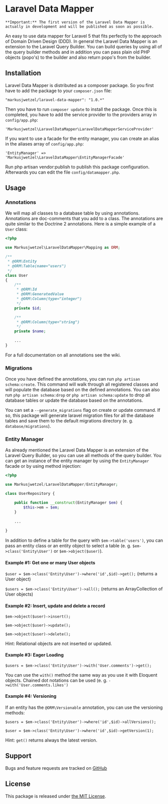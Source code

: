 # Laravel Data Mapper

`**Important:** The first version of the Laravel Data Mapper is actually in development and will be published as soon as possible.`

An easy to use data mapper for Laravel 5 that fits perfectly to the approach of Domain Driven Design (DDD). In general the Laravel Data Mapper is an extension to the Laravel Query Builder. You can build queries by using all of the query builder methods and in addition you can pass plain old PHP objects (popo's) to the builder and also return popo's from the builder.

## Installation

Laravel Data Mapper is distributed as a composer package. So you first have to add the package to your `composer.json` file:

```
"markusjwetzel/laravel-data-mapper": "1.0.*"
```

Then you have to run `composer update` to install the package. Once this is completed, you have to add the service provider to the providers array in `config/app.php`:

```
'Markusjwetzel\LaravelDataMapper\LaravelDataMapperServiceProvider'
```

If you want to use a facade for the entity manager, you can create an alias in the aliases array of `config/app.php`:

```
'EntityManager' => 'Markusjwetzel\LaravelDataMapper\EntityManagerFacade'
```

Run php artisan vendor:publish to publish this package configuration. Afterwards you can edit the file `config/datamapper.php`.

## Usage

### Annotations

We will map all classes to a database table by using annotations. Annotations are doc-comments that you add to a class. The annotations are quite similar to the Doctrine 2 annotations. Here is a simple example of a `User` class:

```php
<?php

use Markusjwetzel\LaravelDataMapper\Mapping as ORM;

/**
 * @ORM\Entity
 * @ORM\Table(name="users")
 */
class User
{
    /**
     * @ORM\Id
     * @ORM\GeneratedValue
     * @ORM\Column(type="integer")
     */
    private $id;

    /**
     * @ORM\Column(type="string")
     */
    private $name;
    
    ...
}
```

For a full documentation on all annotations see the wiki.

### Migrations

Once you have defined the annotations, you can run `php artisan schema:create`. This command will walk through all registered classes and will populate the database based on the defined annotations. You can also run `php artisan schema:drop` or `php artisan schema:update` to drop all database tables or update the database based on the annotations.

You can set a `--generate_migrations` flag on create or update command. If so, this package will generate laravel migration files for all the database tables and save them to the default migrations directory (e. g. `database/migrations`).

### Entity Manager

As already mentioned the Laravel Data Mapper is an extension of the Laravel Query Builder, so you can use all methods of the query builder. You can get an instance of the entity manager by using the `EntityManager` facade or by using method injection:

```php
<?php

use Markusjwetzel/LaravelDataMapper/EntityManager;

class UserRepository {

    public function __construct(EntityManager $em) {
        $this->em = $em;
    }
    
    ...
    
}
```

In addition to define a table for the query with `$em->table('users')`, you can pass an entity class or an entity object to select a table (e. g. `$em->class('Entity\User')` or `$em->object($user)`).

#### Example #1: Get one or many User objects

`$user = $em->class('Entity\User')->where('id',$id)->get();` (returns a User object)

`$users = $em->class('Entity\User')->all();` (returns an ArrayCollection of User objects)

#### Example #2: Insert, update and delete a record

`$em->object($user)->insert();`

`$em->object($user)->update();`

`$em->object($user)->delete();`

Hint: Relational objects are not inserted or updated.

#### Example #3: Eager Loading

`$users = $em->class('Entity\User')->with('User.comments')->get();`

You can use the `with()` method the same way as you use it with Eloquent objects. Chained dot notations can be used (e. g. `->with('User.comments.likes')`

#### Example #4: Versioning

If an entity has the `@ORM\Versionable` annotation, you can use the versioning methods:

`$users = $em->class('Entity\User')->where('id',$id)->allVersions();`

`$user = $em->class('Entity\User')->where('id',$id)->getVersion(1);`

Hint: `get()` returns always the latest version.

## Support

Bugs and feature requests are tracked on [GitHub](https://github.com/markusjwetzel/laravel-data-mapper/issues)

## License

This package is released under [the MIT License](LICENSE).
